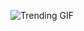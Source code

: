 ![Trending GIF](https://media2.giphy.com/media/v1.Y2lkPThiYjIxNzcyMmVmazA3YTd3Y2pvMXFkODk0eDVkYmtvcGJqMXVsYzV2djJpYXB2aCZlcD12MV9naWZzX3NlYXJjaCZjdD1n/YQitE4YNQNahy/giphy.gif)
